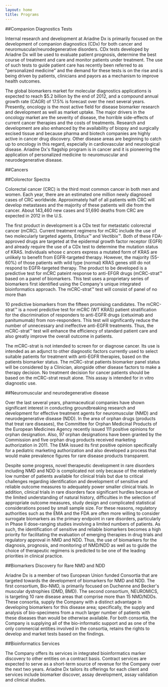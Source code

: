 ```yaml
---
layout: home
title: Programs
---
```


##Companion Diagnostics Tests

Internal research and development at Ariadne Dx is primarily focused on the development of companion diagnostics (CDx) for both 
cancer and neuromuscular/neurodegenerative disorders. CDx tests developed by Ariadne Dx will be used to evaluate patient prognosis, 
determine the best course of treatment and care and monitor patients under treatment. The use of such tests to guide patient care 
has recently been referred to as "personalized medicine" and the demand for these tests is on the rise and is being driven by patients, 
clinicians and payors as a mechanism to improve health outcomes.  

The global biomarkers market for molecular diagnostics applications is expected to reach $5.2 billion by the end of 2012, and a 
compound annual growth rate (CAGR) of 17.5% is forecast over the next several years. Presently, oncology is the most active field 
for disease biomarker research and development as well as market uptake. The major drivers in the oncology market are the severity 
of disease, the horrible side-effects of current cancer therapies and the costs of treatments. Research and development are also 
enhanced by the availability of biopsy and surgically excised tissue and because pharma and biotech companies are highly active in 
cancer drug discovery. Other disease areas are beginning to catch up to oncology in this regard, especially in cardiovascular and 
neurological disease. Ariadne Dx's flagship program is in cancer and it is pioneering the application of personalized medicine to 
neuromuscular and neurodegenerative disease.

##Cancers

##Colorector Spectra

Colorectal cancer (CRC) is the third most common cancer in both men and women. Each year, there are an estimated one million newly 
diagnosed cases of CRC worldwide. Approximately half of all patients with CRC will develop metastases and the majority of these patients 
will die from the cancer. About 143,460 new cases and 51,690 deaths from CRC are expected in 2012 in the U.S. 

The first product in development is a CDx test for metastatic colorectal cancer (mCRC).  Current treatment regimens for mCRC include 
the use of two molecularly targeted agents, Erbitux&trade; and Vectibix&trade;.  Both of these FDA-approved drugs are targeted at the epidermal 
growth factor receptor (EGFR) and already require the use of a CDx test to determine the mutation status of KRAS.  Individuals whose c
ancers express a mutated form of KRAS are unlikely to benefit from EGFR-targeted therapy. However, the majority (55-60%) of those patients 
with wild type (normal) KRAS genes still do not respond to EGFR-targeted therapy. The product to be developed is a predictive test for 
mCRC pateint response to anti-EFGR drugs (mCRC-strat&trade; based on a panel of biomarkers. This test uses a proprietary series of biomarkers 
first identified using the Company's unique integrated bioinformatics approach. The mCRC-strat&trade; test will consist of panel of no more than 

10 predictive biomarkers from the fifteen promising candidates. The mCRC-strat&trade; is a novel predictive test for mCRC (WT KRAS) patient 
stratification for the discrimination of responders to anti-EGFR drugs (cetuximab and panitumumab) from non-responders. This test will 
significantly reduce the number of unnecessary and ineffective anti-EGFR treatments. Thus, the mCRC-strat&trade; test will enhance the efficiency 
of standard patient care and also greatly improve the overall outcome in patients.  

The mCRC-strat is not intended to screen for or diagnose cancer.  Its use is intended as an adjunct to other diagnostic factors currently 
used to select suitable patients for treatment with anti-EGFR therapies, based on the patients biomarker status. The mCRC-strat patients 
biomarker panel status will be considered by a Clinician, alongside other disease factors to make a therapy decision. No treatment decision 
for cancer patients should be based on the mCRC-strat result alone. This assay is intended for in vitro diagnostic use.

##Neuromuscular and neurodegenerative disease

Over the last several years, pharmaceutical companies have shown significant interest in conducting groundbreaking research and development 
for effective treatment agents for neuromuscular (NMD) and neurodegenerative disease (NDD). In the area of orphan drugs (products that treat 
rare diseases), the Committee for Orphan Medicinal Products of the European Medicines Agency recently issued 111 positive opinions for orphan
designation. Also, 97 orphan designations have been granted by the Commission and five orphan drug products received marketing authorization 
in 2011. The EMA issued its first positive opinion specifically for a pediatric marketing authorization and also developed a process that would 
make prevalence figures for rare disease products transparent.

Despite some progress, novel therapeutic development in rare disorders including NMD and NDD is complicated not only because of the relatively 
low number of patients available for clinical trials but due to critical challenges regarding identification and development of sensitive and 
reliable outcome measures to adequately power smaller clinical trials. In addition, clinical trials in rare disorders face significant hurdles 
because of the limited understanding of natural history, difficulties in the selection of appropriate outcome measures, study design and 
complicated statistical considerations posed by small sample size. For these reasons, regulatory authorities such as the EMA and the FDA are 
often more willing to consider surrogate biomarkers as the primary endpoint in rare disorders, particularly in Phase II dose-ranging studies 
involving a limited numbers of patients. As such, the identification of sensitive and reliable biomarkers becomes a high priority for facilitating 
the evaluation of emerging therapies in drug trials and regulatory approval in NMD and NDD. Thus, the use of biomarkers for the diagnosis, 
prognosis, and monitoring of NMD/NDD as well as to guide the choice of therapeutic regimens is predicted to be one of the leading priorities 
in clinical practice. 

##Biomarkers Discovery for Rare NMD and NDD

Ariadne Dx is a member of two European Union funded Consortia that are targeted towards the development of biomarkers for NMD and NDD. The 
first consortium, Bio-NMD, is primarily focused on Duchenne and Becker's muscular dystrophies (DMD, BMD). The second consortium, NEUROMICS, 
is targeting 10 rare disease areas that comprise more than 15 NMD/NDDs.  These consortia, supply the Company with a distinct advantage in 
developing biomarkers for this disease area; specifically, the supply and analysis of bio-specimens from a much larger number of patients 
with these diseases than would be otherwise available. For both consortia, the Company is supplying all of the bio-informatic support and 
as one of the only commercial entities involved in the consortia, retains the rights to develop and market tests based on the findings. 

##Bioinformatics Services

The Company offers its services in integrated bioinformatics marker discovery to other entities on a contract basis. Contract services are 
expected to serve as a short-term source of revenue for the Company over the next two years. Ariadne Dx tailors its offerings for each client 
and services include biomarker discover, assay development, assay validation and clinical studies.
                                                                                                                                                                                                  
